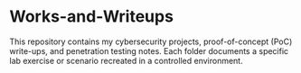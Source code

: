 # Works-and-Writeups
This repository contains my cybersecurity projects, proof-of-concept (PoC) write-ups, and penetration testing notes.   Each folder documents a specific lab exercise or scenario recreated in a controlled environment.  
